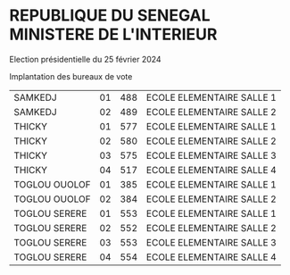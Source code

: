 REPUBLIQUE DU SENEGAL MINISTERE DE L'INTERIEUR
===

Election présidentielle du 25 février 2024

Implantation des bureaux de vote

|||||
| - | - | - | - |
| SAMKEDJ | 01 | 488 | ECOLE ELEMENTAIRE SALLE 1 |
| SAMKEDJ | 02 | 489 | ECOLE ELEMENTAIRE SALLE 2 |
| THICKY | 01 | 577 | ECOLE ELEMENTAIRE SALLE 1 |
| THICKY | 02 | 580 | ECOLE ELEMENTAIRE SALLE 2 |
| THICKY | 03 | 575 | ECOLE ELEMENTAIRE SALLE 3 |
| THICKY | 04 | 517 | ECOLE ELEMENTAIRE SALLE 4 |
| TOGLOU OUOLOF | 01 | 385 | ECOLE ELEMENTAIRE SALLE 1 |
| TOGLOU OUOLOF | 02 | 384 | ECOLE ELEMENTAIRE SALLE 2 |
| TOGLOU SERERE | 01 | 553 | ECOLE ELEMENTAIRE SALLE 1 |
| TOGLOU SERERE | 02 | 552 | ECOLE ELEMENTAIRE SALLE 2 |
| TOGLOU SERERE | 03 | 553 | ECOLE ELEMENTAIRE SALLE 3 |
| TOGLOU SERERE | 04 | 554 | ECOLE ELEMENTAIRE SALLE 4 |

<!-- PageNumber="2/30" -->
